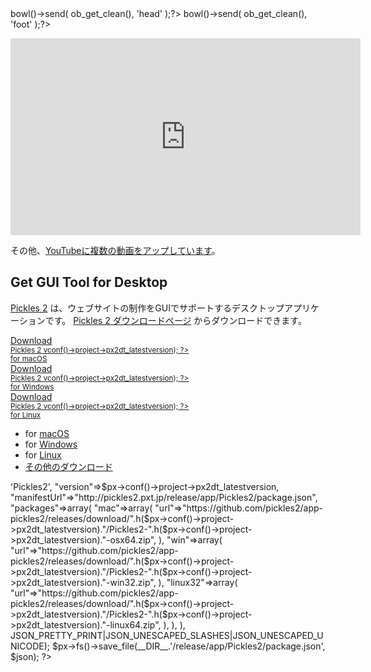 <?php ob_start(); ?><link rel="stylesheet" href="<?= htmlspecialchars( $px->path_files('/style.css') ) ?>" /><?php $px->bowl()->send( ob_get_clean(), 'head' );?>
<?php ob_start(); ?><script src="<?= htmlspecialchars( $px->path_files('/script.js') ) ?>"></script><?php $px->bowl()->send( ob_get_clean(), 'foot' );?>

<div class="unit">
	<div class="center">
		<p class="YoutubeWrapper"><iframe width="560" height="315" src="https://www.youtube.com/embed/videoseries?list=PL5ZUBZrE-CkDSYUvVZNDCILrzGhRG2U8L" frameborder="0" allowfullscreen></iframe></p>
	</div>
	<p class="right">その他、<a href="https://www.youtube.com/watch?v=yUnckFu7SNs&amp;list=PL5ZUBZrE-CkDSYUvVZNDCILrzGhRG2U8L" target="_blank">YouTubeに複数の動画をアップしています</a>。</p>
</div>

## Get GUI Tool for Desktop
<p><a href="./tools/px2dt/">Pickles 2</a> は、ウェブサイトの制作をGUIでサポートするデスクトップアプリケーションです。 <a href="https://github.com/pickles2/app-pickles2/releases/tag/<?= h($px->conf()->project->px2dt_latestversion); ?>" target="_blank">Pickles 2 ダウンロードページ</a> からダウンロードできます。</p>

<div class="platform platform--mac"><a href="https://github.com/pickles2/app-pickles2/releases/download/<?= h($px->conf()->project->px2dt_latestversion); ?>/Pickles2-<?= h($px->conf()->project->px2dt_latestversion); ?>-osx64.zip" class="px2-btn px2-btn--download px2-btn--lg">Download
<div><small>Pickles 2 v<?= h($px->conf()->project->px2dt_latestversion); ?></small></div>
<small>for macOS</small>
</a></div>


<div class="platform platform--win"><a href="https://github.com/pickles2/app-pickles2/releases/download/<?= h($px->conf()->project->px2dt_latestversion); ?>/Pickles2-<?= h($px->conf()->project->px2dt_latestversion); ?>-win32.zip" class="px2-btn px2-btn--download px2-btn--lg">Download
<div><small>Pickles 2 v<?= h($px->conf()->project->px2dt_latestversion); ?></small></div>
<small>for Windows</small>
</a></div>


<div class="platform platform--linux"><a href="https://github.com/pickles2/app-pickles2/releases/download/<?= h($px->conf()->project->px2dt_latestversion); ?>/Pickles2-<?= h($px->conf()->project->px2dt_latestversion); ?>-linux64.zip" class="px2-btn px2-btn--download px2-btn--lg">Download
<div><small>Pickles 2 v<?= h($px->conf()->project->px2dt_latestversion); ?></small></div>
<small>for Linux</small>
</a></div>

<div class="cont_download-for-platforms">
	<ul>
		<li>for <a href="https://github.com/pickles2/app-pickles2/releases/download/<?= h($px->conf()->project->px2dt_latestversion); ?>/Pickles2-<?= h($px->conf()->project->px2dt_latestversion); ?>-osx64.zip">macOS</a></li>
		<li>for <a href="https://github.com/pickles2/app-pickles2/releases/download/<?= h($px->conf()->project->px2dt_latestversion); ?>/Pickles2-<?= h($px->conf()->project->px2dt_latestversion); ?>-win32.zip">Windows</a></li>
		<li>for <a href="https://github.com/pickles2/app-pickles2/releases/download/<?= h($px->conf()->project->px2dt_latestversion); ?>/Pickles2-<?= h($px->conf()->project->px2dt_latestversion); ?>-linux64.zip">Linux</a></li>
		<li><a href="./download/">その他のダウンロード</a></li>
	</ul>
</div>

<?php
// --------------------------------------
// Pickles 2 アプリケーションの manifest を更新
$json = json_encode(array(
	'name'=>'Pickles2',
	"version"=>$px->conf()->project->px2dt_latestversion,
	"manifestUrl"=>"http://pickles2.pxt.jp/release/app/Pickles2/package.json",
	"packages"=>array(
		"mac"=>array(
            "url"=>"https://github.com/pickles2/app-pickles2/releases/download/".h($px->conf()->project->px2dt_latestversion)."/Pickles2-".h($px->conf()->project->px2dt_latestversion)."-osx64.zip",
		),
		"win"=>array(
		    "url"=>"https://github.com/pickles2/app-pickles2/releases/download/".h($px->conf()->project->px2dt_latestversion)."/Pickles2-".h($px->conf()->project->px2dt_latestversion)."-win32.zip",
		),
		"linux32"=>array(
		    "url"=>"https://github.com/pickles2/app-pickles2/releases/download/".h($px->conf()->project->px2dt_latestversion)."/Pickles2-".h($px->conf()->project->px2dt_latestversion)."-linux64.zip",
	    ),
	),
), JSON_PRETTY_PRINT|JSON_UNESCAPED_SLASHES|JSON_UNESCAPED_UNICODE);
$px->fs()->save_file(__DIR__.'/release/app/Pickles2/package.json', $json);
?>
